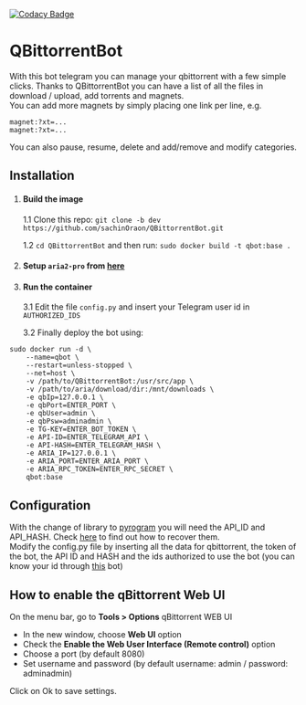 [![Codacy Badge](https://api.codacy.com/project/badge/Grade/259099080ca24e029a910e3249d32041)](https://app.codacy.com/gh/ch3p4ll3/QBittorrentBot?utm_source=github.com&utm_medium=referral&utm_content=ch3p4ll3/QBittorrentBot&utm_campaign=Badge_Grade)

# QBittorrentBot

With this bot telegram you can manage your qbittorrent with a few simple clicks. Thanks to QBittorrentBot you can have a list of all the files in download / upload, add torrents and magnets.  
You can add more magnets by simply placing one link per line, e.g. 
```
magnet:?xt=...  
magnet:?xt=...  
```
You can also pause, resume, delete and add/remove and modify categories.

## Installation
1. #### Build the image
    1.1 Clone this repo: `git clone -b dev https://github.com/sachinOraon/QBittorrentBot.git`

    1.2 `cd QBittorrentBot` and then run: `sudo docker build -t qbot:base .`
2. #### Setup `aria2-pro` from [here](https://hub.docker.com/r/p3terx/aria2-pro)
3. #### Run the container
   3.1 Edit the file `config.py` and insert your Telegram user id in `AUTHORIZED_IDS`

   3.2 Finally deploy the bot using:
```
sudo docker run -d \
    --name=qbot \
    --restart=unless-stopped \
    --net=host \
    -v /path/to/QBittorrentBot:/usr/src/app \
    -v /path/to/aria/download/dir:/mnt/downloads \
    -e qbIp=127.0.0.1 \
    -e qbPort=ENTER_PORT \
    -e qbUser=admin \
    -e qbPsw=adminadmin \
    -e TG-KEY=ENTER_BOT_TOKEN \
    -e API-ID=ENTER_TELEGRAM_API \
    -e API-HASH=ENTER_TELEGRAM_HASH \
    -e ARIA_IP=127.0.0.1 \
    -e ARIA_PORT=ENTER_ARIA_PORT \
    -e ARIA_RPC_TOKEN=ENTER_RPC_SECRET \
    qbot:base
```

## Configuration
With the change of library to [pyrogram](https://docs.pyrogram.org/) you will need the API_ID and API_HASH. Check [here](https://docs.pyrogram.org/intro/quickstart) to find out how to recover them.  
Modify the config.py file by inserting all the data for qbittorrent, the token of the bot, the API ID and HASH and the ids authorized to use the bot (you can know your id through [this](https://t.me/myidbot) bot)

## How to enable the qBittorrent Web UI
On the menu bar, go to **Tools > Options** qBittorrent WEB UI

*   In the new window, choose **Web UI** option
*   Check the **Enable the Web User Interface (Remote control)** option
*   Choose a port (by default 8080)
*   Set username and password (by default username: admin / password: adminadmin)

Click on Ok to save settings.
